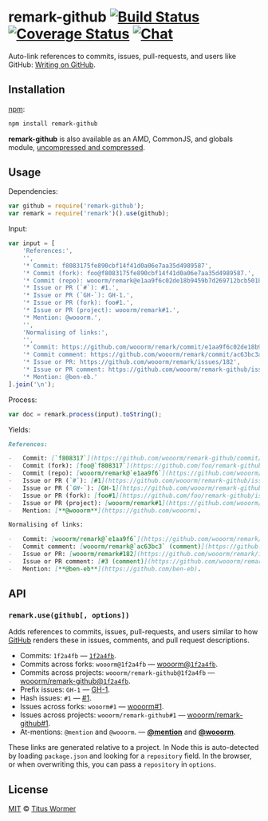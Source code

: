# remark-github [![Build Status][build-badge]][build-status] [![Coverage Status][coverage-badge]][coverage-status] [![Chat][chat-badge]][chat]

<!--lint disable list-item-spacing-->

Auto-link references to commits, issues, pull-requests, and users like
GitHub: [Writing on GitHub][writing-on-github].

## Installation

[npm][]:

```bash
npm install remark-github
```

**remark-github** is also available as an AMD, CommonJS, and
globals module, [uncompressed and compressed][releases].

## Usage

Dependencies:

```javascript
var github = require('remark-github');
var remark = require('remark')().use(github);
```

Input:

```javascript
var input = [
    'References:',
    '',
    '* Commit: f8083175fe890cbf14f41d0a06e7aa35d4989587',
    '* Commit (fork): foo@f8083175fe890cbf14f41d0a06e7aa35d4989587.',
    '* Commit (repo): wooorm/remark@e1aa9f6c02de18b9459b7d269712bcb50183ce89.',
    '* Issue or PR (`#`): #1.',
    '* Issue or PR (`GH-`): GH-1.',
    '* Issue or PR (fork): foo#1.',
    '* Issue or PR (project): wooorm/remark#1.',
    '* Mention: @wooorm.',
    '',
    'Normalising of links:',
    '',
    '* Commit: https://github.com/wooorm/remark/commit/e1aa9f6c02de18b9459b7d269712bcb50183ce89.',
    '* Commit comment: https://github.com/wooorm/remark/commit/ac63bc3abacf14cf08ca5e2d8f1f8e88a7b9015c#commitcomment-16372693.',
    '* Issue or PR: https://github.com/wooorm/remark/issues/182',
    '* Issue or PR comment: https://github.com/wooorm/remark-github/issues/3#issue-151160339',
    '* Mention: @ben-eb.'
].join('\n');
```

Process:

```javascript
var doc = remark.process(input).toString();
```

Yields:

```markdown
References:

-   Commit: [`f808317`](https://github.com/wooorm/remark-github/commit/f8083175fe890cbf14f41d0a06e7aa35d4989587)
-   Commit (fork): [foo@`f808317`](https://github.com/foo/remark-github/commit/f8083175fe890cbf14f41d0a06e7aa35d4989587).
-   Commit (repo): [wooorm/remark@`e1aa9f6`](https://github.com/wooorm/remark/commit/e1aa9f6c02de18b9459b7d269712bcb50183ce89).
-   Issue or PR (`#`): [#1](https://github.com/wooorm/remark-github/issues/1).
-   Issue or PR (`GH-`): [GH-1](https://github.com/wooorm/remark-github/issues/1).
-   Issue or PR (fork): [foo#1](https://github.com/foo/remark-github/issues/1).
-   Issue or PR (project): [wooorm/remark#1](https://github.com/wooorm/remark/issues/1).
-   Mention: [**@wooorm**](https://github.com/wooorm).

Normalising of links:

-   Commit: [wooorm/remark@`e1aa9f6`](https://github.com/wooorm/remark/commit/e1aa9f6c02de18b9459b7d269712bcb50183ce89).
-   Commit comment: [wooorm/remark@`ac63bc3` (comment)](https://github.com/wooorm/remark/commit/ac63bc3abacf14cf08ca5e2d8f1f8e88a7b9015c#commitcomment-16372693).
-   Issue or PR: [wooorm/remark#182](https://github.com/wooorm/remark/issues/182)
-   Issue or PR comment: [#3 (comment)](https://github.com/wooorm/remark-github/issues/3#issue-151160339)
-   Mention: [**@ben-eb**](https://github.com/ben-eb).
```

## API

### `remark.use(github[, options])`

Adds references to commits, issues, pull-requests, and users similar to how
[GitHub][writing-on-github]
renders these in issues, comments, and pull request descriptions.

*   Commits: `1f2a4fb` — [`1f2a4fb`][sha].
*   Commits across forks: `wooorm@1f2a4fb` — [wooorm@`1f2a4fb`][user-sha].
*   Commits across projects: `wooorm/remark-github@1f2a4fb`
    — [wooorm/remark-github@`1f2a4fb`][project-sha].
*   Prefix issues: `GH-1` — [GH-1][issue].
*   Hash issues: `#1` — [#1][issue].
*   Issues across forks: `wooorm#1` — [wooorm#1][user-issue].
*   Issues across projects: `wooorm/remark-github#1`
    — [wooorm/remark-github#1][project-issue].
*   At-mentions: `@mention` and `@wooorm`.
    — [**@mention**][mentions] and [**@wooorm**][mention].

These links are generated relative to a project.  In Node this is
auto-detected by loading `package.json` and looking for a `repository`
field.  In the browser, or when overwriting this, you can pass a
`repository` in `options`.

## License

[MIT][license] © [Titus Wormer][author]

<!-- Definitions -->

[build-badge]: https://img.shields.io/travis/wooorm/remark-github.svg

[build-status]: https://travis-ci.org/wooorm/remark-github

[coverage-badge]: https://img.shields.io/codecov/c/github/wooorm/remark-github.svg

[coverage-status]: https://codecov.io/github/wooorm/remark-github

[chat-badge]: https://img.shields.io/gitter/room/wooorm/remark.svg

[chat]: https://gitter.im/wooorm/remark

[releases]: https://github.com/wooorm/remark-github/releases

[license]: LICENSE

[author]: http://wooorm.com

[npm]: https://docs.npmjs.com/cli/install

[writing-on-github]: https://help.github.com/articles/writing-on-github/#references

[sha]: https://github.com/wooorm/remark-github/commit/1f2a4fb8f88a0a98ea9d0c0522cd538a9898f921

[user-sha]: https://github.com/wooorm/remark-github/commit/1f2a4fb8f88a0a98ea9d0c0522cd538a9898f921

[project-sha]: https://github.com/wooorm/remark-github/commit/1f2a4fb8f88a0a98ea9d0c0522cd538a9898f921

[issue]: https://github.com/wooorm/remark-github/issues/1

[user-issue]: https://github.com/wooorm/remark-github/issues/1

[project-issue]: https://github.com/wooorm/remark-github/issues/1

[mentions]: https://github.com/blog/821

[mention]: https://github.com/wooorm

